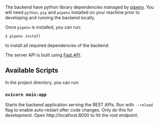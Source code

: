 The backend have python library dependencies managed by [pipenv](https://pipenv-fork.readthedocs.io/en/latest/). You will need `python`, `pip` and `pipenv` installed on your machine prior to developing and running the backend locally.

Once `pipenv` is installed, you can run:
```
$ pipenv install
```
to install all required dependencies of the backend.

The server API is built using [Fast API](https://fastapi.tiangolo.com/).

## Available Scripts

In the project directory, you can run:

### `uvicorn main:app`

Starts the backend application serving the REST APIs. Run with `--reload` flag to enable auto-restart after code changes. Only do this for development.
Open http://localhost:8000 to hit the root endpoint.

